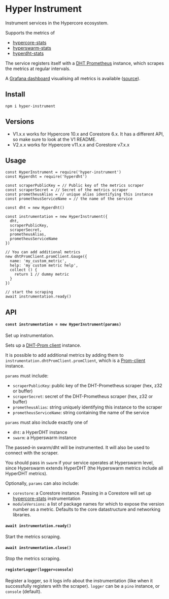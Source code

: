 # Hyper Instrument

Instrument services in the Hypercore ecosystem.

Supports the metrics of
- [hypercore-stats](https://github.com/holepunchto/hypercore-stats)
- [hyperswarm-stats](https://github.com/holepunchto/hyperswarm-stats)
- [hyperdht-stats](https://github.com/holepunchto/hyperdht-stats)

The service registers itself with a [DHT Prometheus](https://gitlab.com/dcent-tech/dht-prometheus) instance, which scrapes the metrics at regular intervals.

A [Grafana dashboard](https://grafana.com/grafana/dashboards/22313-hypercore-hyperswarm/) visualising all metrics is available ([source](https://github.com/holepunchto/Grafana-hypercore-stats)).

## Install

```
npm i hyper-instrument
```

## Versions

- V1.x.x works for Hypercore 10.x and Corestore 6.x. It has a different API, so make sure to look at the V1 README.
- V2.x.x works for Hypercore v11.x.x and Corestore v7.x.x

## Usage

```
const HyperInstrument = require('hyper-instrument')
const Hyperdht = require('hyperdht')

const scraperPublicKey = // Public key of the metrics scraper
const scraperSecret = // Secret of the metrics scraper
const prometheusAlias = // unique alias identifying this instance
const prometheusServiceName = // the name of the service

const dht = new Hyperdht()

const instrumentation = new HyperInstrument({
  dht,
  scraperPublicKey,
  scraperSecret,
  prometheusAlias,
  prometheusServiceName
})

// You can add additional metrics
new dhtPromClient.promClient.Gauge({
  name: 'my_custom_metric',
  help: 'my custom metric help',
  collect () {
    return 1 // dummy metric
  }
})

// start the scraping
await instrumentation.ready()
```

## API

#### `const instrumentation = new HyperInstrument(params)`

Set up instrumentation.

Sets up a [DHT-Prom client](https://gitlab.com/dcent-tech/dht-prom-client) instance.

It is possible to add additional metrics by adding them to `instrumentation.dhtPromClient.promClient`, which is a [Prom-client](https://github.com/siimon/prom-client) instance.

`params` must include:
- `scraperPublicKey`: public key of the DHT-Prometheus scraper (hex, z32 or buffer)
- `scraperSecret`: secret of the DHT-Prometheus scraper (hex, z32 or buffer)
- `prometheusAlias`: string uniquely identifying this instance to the scraper
- `prometheusServiceName`: string containing the name of the service

`params` must also include exactly one of
- `dht`: a HyperDHT instance
- `swarm`: a Hyperswarm instance

The passed-in swarm/dht will be instrumented. It will also be used to connect with the scraper.

You should pass in `swarm` if your service operates at Hyperswarm level, since Hyperswarm extends HyperDHT (the Hyperswarm metrics include all HyperDHT metrics).

Optionally, `params` can also include:
- `corestore`: a Corestore instance. Passing in a Corestore will set up [hypercore-stats](https://github.com/holepunchto/hypercore-stats) instrumentation
- `moduleVersions`: a list of package names for which to expose the version number as a metric. Defaults to the core datastructure and networking libraries.

#### `await instrumentation.ready()`

Start the metrics scraping.

#### `await instrumentation.close()`

Stop the metrics scraping.

#### `registerLogger(logger=console)`

Register a logger, so it logs info about the instrumentation (like when it successfully registers with the scraper). `logger` can be a `pino` instance, or `console` (default).

